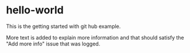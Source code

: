 # hello-world
This is the getting started with git hub example.

More text is added to explain more information and that should satisfy the "Add more info" issue that was logged.
